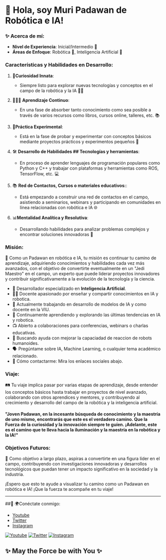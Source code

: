   # 👋 Hola, soy Muri Padawan de Robótica e IA!

### ✨ **Acerca de mí**:

- **Nivel de Experiencia**: Inicial/Intermedio 🌱
- **Áreas de Enfoque**: Robótica 🤖, Inteligencia Artificial 🧠

### Características y Habilidades en Desarrollo:
1. 🚀**Curiosidad Innata**:
    - Siempre listo para explorar nuevas tecnologías y conceptos en el campo de la robótica y la IA 🕵️‍♂️
   
2. 👨🏻‍💻 **Aprendizaje Continuo**:
    - En una fase de absorber tanto conocimiento como sea posible a través de varios recursos como libros, cursos online, talleres, etc. 📚
   
3. 🌌**Práctica Experimental**:
    - Está en la fase de probar y experimentar con conceptos básicos mediante proyectos prácticos y experimentos pequeños 🔧

4. 🛠 **Desarrollo de Habilidades ##  Tecnologías y herramientas**:
    - En proceso de aprender lenguajes de programación populares como Python y C++ y trabajar con plataformas y herramientas como ROS, TensorFlow, etc. 💻

5. 📚 **Red de Contactos,  Cursos o materiales educativos:**:
    - Está empezando a construir una red de contactos en el campo, asistiendo a seminarios, webinars y participando en comunidades en línea relacionadas con robótica e IA 🌐

6. 📊**Mentalidad Analítica y Resolutiva**:
    - Desarrollando habilidades para analizar problemas complejos y encontrar soluciones innovadoras 🧠

### Misión:
🌟 Como un Padawan en robótica e IA, tu misión es continuar tu camino de aprendizaje, adquiriendo conocimientos y habilidades cada vez más avanzados, con el objetivo de convertirte eventualmente en un "Jedi Maestro" en el campo, un experto que puede liderar proyectos innovadores y contribuir significativamente a la evolución de la tecnología y la ciencia.

- 🤖 Desarrollador especializado en **Inteligencia Artificial**.
- 👨‍🏫 Docente apasionado por enseñar y compartir conocimientos en IA y robotica.
- 🚀 Actualmente trabajando en desarrollo de modelos de IA y como docente en la VIU.
- 📘 Continuamente aprendiendo y explorando las últimas tendencias en IA y robotica.
- 📺 Abierto a colaboraciones para conferencias, webinars o charlas educativas.
- 🤝 Buscando ayuda con mejorar la capaciadad de reaccion de robots humanoides.
- 🗣 Pregúntame sobre IA, Machine Learning, o cualquier tema académico relacionado.
- 📩 Cómo contactarme: Mira los enlaces sociales abajo.


### Viaje:
🛤 Tu viaje implica pasar por varias etapas de aprendizaje, desde entender los conceptos básicos hasta trabajar en proyectos de nivel avanzado, colaborando con otros aprendices y mentores, y contribuyendo al crecimiento y desarrollo del campo de la robótica y la inteligencia artificial. 

#### "Joven Padawan, en la incesante búsqueda de conocimiento y la maestría de uno mismo, encontrarás que este es el verdadero camino. Que la Fuerza de la curiosidad y la innovación siempre te guíen. ¡Adelante, este es el camino que te lleva hacia la iluminación y la maestría en la robótica y la IA!"

### Objetivos Futuros:
🚀 Como objetivo a largo plazo, aspiras a convertirte en una figura líder en el campo, contribuyendo con investigaciones innovadoras y desarrollos tecnológicos que puedan tener un impacto significativo en la sociedad y la industria.

 ¡Espero que esto te ayude a visualizar tu camino como un Padawan en robótica e IA! ¡Que la fuerza te acompañe en tu viaje!

---

##🔗  🌍Conéctate conmigo:
- [Youtube](https://www.youtube.com/[tu_perfil])
- [Twitter](https://twitter.com/[tu_perfil])
- [Instagram](https://Instagram.com/[tu_perfil])

[![Youtube](https://img.shields.io/badge/-YouTube-red?style=flat-square&logo=youtube&logoColor=white)](https://www.youtube.com/[[tu_perfil](https://www.youtube.com/@EruditosTECH/featured)])
[![Twitter](https://img.shields.io/badge/-Twitter-1DA1F2?style=flat-square&logo=twitter&logoColor=white)](https://twitter.com/[[tu_perfil](https://twitter.com/EruditosTech)])
[![Instagram](https://img.shields.io/badge/-Instagram-E4405F?style=flat-square&logo=instagram&logoColor=white)](https://instagram.com/[[[tu_perfil](https://www.instagram.com/eruditostech/)]()])


## ✨ May the Force be with You ✨



